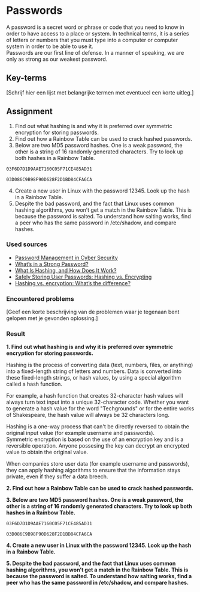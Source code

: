 # Passwords
A password is a secret word or phrase or code that you need to know in order to have access to a place or system. In technical terms, it is a series of letters or numbers that you must type into a computer or computer system in order to be able to use it.  
Passwords are our first line of defense. In a manner of speaking, we are only as strong as our weakest password.


## Key-terms
[Schrijf hier een lijst met belangrijke termen met eventueel een korte uitleg.]

## Assignment
1. Find out what hashing is and why it is preferred over symmetric encryption for storing passwords.
2. Find out how a Rainbow Table can be used to crack hashed passwords.
3. Below are two MD5 password hashes. One is a weak password, the other is a string of 16 randomly generated characters. Try to look up both hashes in a Rainbow Table.
```
03F6D7D1D9AAE7160C05F71CE485AD31
```
```
03D086C9B98F90D628F2D1BD84CFA6CA
```
4. Create a new user in Linux with the password 12345. Look up the hash in a Rainbow Table.
5. Despite the bad password, and the fact that Linux uses common hashing algorithms, you won’t get a match in the Rainbow Table. This is because the password is salted. To understand how salting works, find a peer who has the same password in /etc/shadow, and compare hashes.

### Used sources
- [Password Management in Cyber Security](https://www.geeksforgeeks.org/password-management-in-cyber-security/)
- [What’s in a Strong Password?](https://www.csum.edu/it/media/what-is-in-a-good-password.pdf)
- [What Is Hashing, and How Does It Work?](https://www.codecademy.com/resources/blog/what-is-hashing/)
- [Safely Storing User Passwords: Hashing vs. Encrypting](https://www.darkreading.com/risk/safely-storing-user-passwords-hashing-vs-encrypting)
- [Hashing vs. encryption: What’s the difference?](https://nordvpn.com/blog/hashing-vs-encryption/)

### Encountered problems
[Geef een korte beschrijving van de problemen waar je tegenaan bent gelopen met je gevonden oplossing.]

### Result
**1. Find out what hashing is and why it is preferred over symmetric encryption for storing passwords.**

Hashing is the process of converting data (text, numbers, files, or anything) into a fixed-length string of letters and numbers. Data is converted into these fixed-length strings, or hash values, by using a special algorithm called a hash function. 

For example, a hash function that creates 32-character hash values will always turn text input into a unique 32-character code. Whether you want to generate a hash value for the word "Techgrounds" or for the entire works of Shakespeare, the hash value will always be 32 characters long.

Hashing is a one-way process that can't be directly reversed to obtain the original input value (for example username and passwords).  
Symmetric encryption is based on the use of an encryption key and is a reversible operation. Anyone possesing the key can decrypt an encrypted value to obtain the original value. 

When companies store user data (for example username and passwords), they can apply hashing algorithms to ensure that the information stays private, even if they suffer a data breech.

**2. Find out how a Rainbow Table can be used to crack hashed passwords.**


**3. Below are two MD5 password hashes. One is a weak password, the other is a string of 16 randomly generated characters. Try to look up both hashes in a Rainbow Table.**
```
03F6D7D1D9AAE7160C05F71CE485AD31
```
```
03D086C9B98F90D628F2D1BD84CFA6CA
```


**4. Create a new user in Linux with the password 12345. Look up the hash in a Rainbow Table.**


**5. Despite the bad password, and the fact that Linux uses common hashing algorithms, you won’t get a match in the Rainbow Table. This is because the password is salted. To understand how salting works, find a peer who has the same password in /etc/shadow, and compare hashes.**

